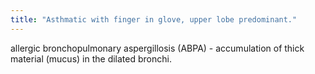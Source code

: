 ```yaml
---
title: "Asthmatic with finger in glove, upper lobe predominant."
---
```

allergic bronchopulmonary aspergillosis (ABPA) - accumulation of thick material (mucus) in the dilated bronchi.

